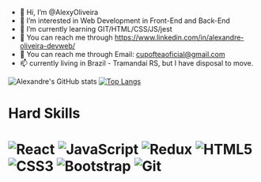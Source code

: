 - 👋 Hi, I’m @AlexyOliveira
- 👀 I’m interested in Web Development in Front-End and Back-End
- 🌱 I’m currently learning GIT/HTML/CSS/JS/jest
- 🧭 You can reach me through https://www.linkedin.com/in/alexandre-oliveira-devweb/
- 🧭 You can reach me through Email: cupofteaoficial@gmail.com
- 📫 currently living in Brazil - Tramandaí RS, but I have disposal to move.

![Alexandre's GitHub stats](https://github-readme-stats.vercel.app/api?username=AlexyOliveira&show_icons=true&theme=dracula)
 [![Top Langs](https://github-readme-stats.vercel.app/api/top-langs/?username=AlexyOliveira&layout=auto)](https://github.com/anuraghazra/github-readme-stats)
<!---
AlexyOliveira/AlexyOliveira is a ✨ special ✨ repository because its `README.md` (this file) appears on your GitHub profile.
You can click the Preview link to take a look at your changes.
--->

<h1>Hard Skills<h1/>
 
 ![React](https://img.shields.io/badge/react-%2320232a.svg?style=for-the-badge&logo=react&logoColor=%2361DAFB)
 ![JavaScript](https://img.shields.io/badge/javascript-%23323330.svg?style=for-the-badge&logo=javascript&logoColor=%23F7DF1E)
 ![Redux](https://img.shields.io/badge/redux-%23593d88.svg?style=for-the-badge&logo=redux&logoColor=white)
 ![HTML5](https://img.shields.io/badge/html5-%23E34F26.svg?style=for-the-badge&logo=html5&logoColor=white)
 ![CSS3](https://img.shields.io/badge/css3-%231572B6.svg?style=for-the-badge&logo=css3&logoColor=white)
 ![Bootstrap](https://img.shields.io/badge/bootstrap-%23563D7C.svg?style=for-the-badge&logo=bootstrap&logoColor=white)
 ![Git](https://img.shields.io/badge/git-%23F05033.svg?style=for-the-badge&logo=git&logoColor=white)
